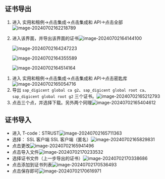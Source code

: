 ## 证书导出
<!-- tabs:start -->
<!-- tab:方式一 -->
  1. 进入 实用和租例->点击集成->点击集成和 API->点击全部![image-20240702162218789](https://picture-bj.oss-cn-beijing.aliyuncs.com/pciture/image-20240702162218789.png)

  2. 进入该界面，并导出该界面的证书![image-20240702164144100](https://picture-bj.oss-cn-beijing.aliyuncs.com/pciture/image-20240702164144100.png)

     ![image-20240702164247223](https://picture-bj.oss-cn-beijing.aliyuncs.com/pciture/image-20240702164247223.png)

     ![image-20240702164355589](https://picture-bj.oss-cn-beijing.aliyuncs.com/pciture/image-20240702164355589.png)

     ![image-20240702164514164](https://picture-bj.oss-cn-beijing.aliyuncs.com/pciture/image-20240702164514164.png)

<!-- tab:方式二 -->

  1. 进入 实用和租例->点击集成->点击集成和 API->点击密匙库![image-20240702165054716](https://picture-bj.oss-cn-beijing.aliyuncs.com/pciture/image-20240702165054716.png)
  2. 导出 `sap_digicent global ca g2`、`sap_digicent global root ca`、`sap_digicent global root g2` 三个证书。![image-20240702165212793](https://picture-bj.oss-cn-beijing.aliyuncs.com/pciture/image-20240702165212793.png)
  3. 点击三个点，并选择下载。另外两个同理![image-20240702165404612](https://picture-bj.oss-cn-beijing.aliyuncs.com/pciture/image-20240702165404612.png)
<!-- tabs:end -->

## 证书导入

- 进入 T-code：STRUST![image-20240702165711363](https://picture-bj.oss-cn-beijing.aliyuncs.com/pciture/image-20240702165711363.png)
- 选择： SSL 客户端 SSL 客户端（匿名）![image-20240702165829831](https://picture-bj.oss-cn-beijing.aliyuncs.com/pciture/image-20240702165829831.png)
- 点击更改![image-20240702165941496](https://picture-bj.oss-cn-beijing.aliyuncs.com/pciture/image-20240702165941496.png)
- 点击导入文件![image-20240702170233532](https://picture-bj.oss-cn-beijing.aliyuncs.com/pciture/image-20240702170233532.png)
- 选择证书文件（上一步导出的证书）![image-20240702170338686](https://picture-bj.oss-cn-beijing.aliyuncs.com/pciture/image-20240702170338686.png)
- 点击添加到证书列表![image-20240702170536493](https://picture-bj.oss-cn-beijing.aliyuncs.com/pciture/image-20240702170536493.png)
- 点击保存即可<img src="https://picture-bj.oss-cn-beijing.aliyuncs.com/pciture/image-20240702170616971.png" alt="image-20240702170616971" />
